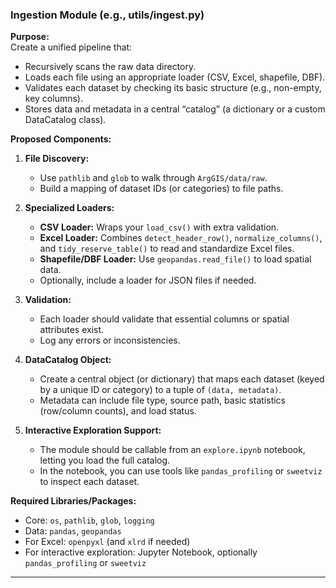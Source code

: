 ### Ingestion Module (e.g., utils/ingest.py)

**Purpose:**  
Create a unified pipeline that:

- Recursively scans the raw data directory.
- Loads each file using an appropriate loader (CSV, Excel, shapefile, DBF).
- Validates each dataset by checking its basic structure (e.g., non-empty, key columns).
- Stores data and metadata in a central “catalog” (a dictionary or a custom DataCatalog class).

**Proposed Components:**

1. **File Discovery:**

   - Use `pathlib` and `glob` to walk through `ArgGIS/data/raw`.
   - Build a mapping of dataset IDs (or categories) to file paths.

2. **Specialized Loaders:**

   - **CSV Loader:** Wraps your `load_csv()` with extra validation.
   - **Excel Loader:** Combines `detect_header_row()`, `normalize_columns()`, and `tidy_reserve_table()` to read and standardize Excel files.
   - **Shapefile/DBF Loader:** Use `geopandas.read_file()` to load spatial data.
   - Optionally, include a loader for JSON files if needed.

3. **Validation:**

   - Each loader should validate that essential columns or spatial attributes exist.
   - Log any errors or inconsistencies.

4. **DataCatalog Object:**

   - Create a central object (or dictionary) that maps each dataset (keyed by a unique ID or category) to a tuple of `(data, metadata)`.
   - Metadata can include file type, source path, basic statistics (row/column counts), and load status.

5. **Interactive Exploration Support:**
   - The module should be callable from an `explore.ipynb` notebook, letting you load the full catalog.
   - In the notebook, you can use tools like `pandas_profiling` or `sweetviz` to inspect each dataset.

**Required Libraries/Packages:**

- Core: `os`, `pathlib`, `glob`, `logging`
- Data: `pandas`, `geopandas`
- For Excel: `openpyxl` (and `xlrd` if needed)
- For interactive exploration: Jupyter Notebook, optionally `pandas_profiling` or `sweetviz`

---
